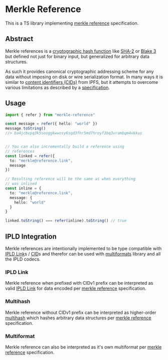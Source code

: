 # Merkle Reference

This is a TS library implementing [merkle reference] specification.

## Abstract

Merkle references is a [cryptographic hash function] like [SHA-2] or [Blake 3] but defined not just for binary input, but generalized for arbitrary data structures.

As such it provides canonical cryptographic addressing scheme for any data without imposing on disk or wire serialization format. In many ways it is similar to [content identifiers (CIDs)][CID] from IPFS, but it attempts to overcome various limitations as described by a [specification][merkle reference].

## Usage

```ts
import { refer } from "merkle-reference"

const message = refer({ hello: "world" })
message.toString()
//> ba4jcbvpq3k5sooggkwwosy6sqd3fhr5md7hroyf3bq3vrambqm4xkkus


// You can also incrementally build a reference using
// references
const linked = refer({
  to: "merkle@reference.link",
  message
})

// Resulting reference will be the same as when everything
// was inlined
const inline = {
  to: "merkle@reference.link",
  message: {
    hello: "world"
  }
}

linked.toString() === refer(inline).toString() // true
```

## IPLD Integration

Merkle references are intentionally implemented to be type compatible with [IPLD Link]s / [CID]s and therefor can be used with [multiformats] library and all the IPLD codecs.

### IPLD Link

Merkle reference when prefixed with CIDv1 prefix can be interpreted as valid [IPLD Link] for data encoded per [merkle reference] specification.

### Multihash

Merkle reference without CIDv1 prefix can be interpreted as higher-order [multihash] which hashes arbitrary data structures per [merkle reference] specification.

### Multiformat

Merkle reference can also be interpreted as it's own multiformat per [merkle reference] specification.

[merkle reference]:./docs/spec.md
[SHA-2]:https://en.wikipedia.org/wiki/SHA-2
[Blake 3]:https://blake3.io
[cryptographic hash function]:https://en.wikipedia.org/wiki/Cryptographic_hash_function
[CID]:https://docs.ipfs.tech/concepts/content-addressing/
[IPLD Link]:https://ipld.io/docs/schemas/features/links/
[multiformats]:https://github.com/multiformats/js-multiformats
[multihash]:https://github.com/multiformats/multihash
[multiformat]:https://github.com/multiformats/multiformats
